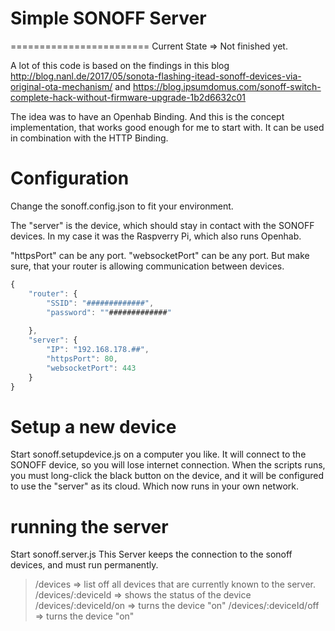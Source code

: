 # Simple SONOFF Server
========================
Current State => Not finished yet.

A lot of this code is based on the findings in this blog
http://blog.nanl.de/2017/05/sonota-flashing-itead-sonoff-devices-via-original-ota-mechanism/
and
https://blog.ipsumdomus.com/sonoff-switch-complete-hack-without-firmware-upgrade-1b2d6632c01

The idea was to have an Openhab Binding. And this is the concept implementation, that works good enough for me to start with. It can be used in combination with the HTTP Binding.

# Configuration
Change the sonoff.config.json to fit your environment.

The "server" is the device, which should stay in contact with the SONOFF devices. In my case it was the Raspverry Pi, which also runs Openhab.

"httpsPort" can be any port.
"websocketPort" can be any port.
But make sure, that your router is allowing communication between devices.

```javascript
{
    "router": {
        "SSID": "#############",
        "password": ""#############"
        
    },
    "server": {
        "IP": "192.168.178.##",
        "httpsPort": 80,
        "websocketPort": 443
    }
}
```

# Setup a new device
Start sonoff.setupdevice.js on a computer you like. It will connect to the SONOFF device, so you will lose internet connection. When the scripts runs, you must long-click the black button on the device, and it will be configured to use the "server" as its cloud. Which now runs in your own network.

# running the server
Start sonoff.server.js 
This Server keeps the connection to the sonoff devices, and must run permanently.

> /devices => list off all devices that are currently known to the server.
> /devices/:deviceId => shows the status of the device 
> /devices/:deviceId/on => turns the device "on" 
> /devices/:deviceId/off => turns the device "on" 
